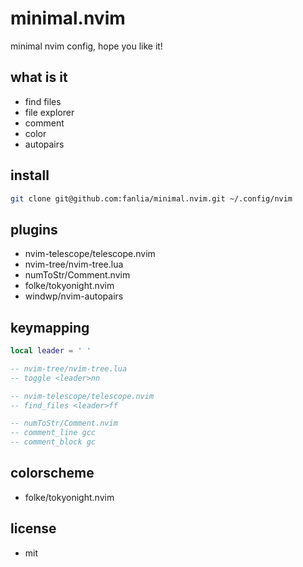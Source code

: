 # minimal.nvim

minimal nvim config, hope you like it!

## what is it

- find files
- file explorer
- comment
- color
- autopairs

## install

```sh
git clone git@github.com:fanlia/minimal.nvim.git ~/.config/nvim
```

## plugins

- nvim-telescope/telescope.nvim
- nvim-tree/nvim-tree.lua
- numToStr/Comment.nvim
- folke/tokyonight.nvim
- windwp/nvim-autopairs

## keymapping

```lua
local leader = ' '

-- nvim-tree/nvim-tree.lua
-- toggle <leader>nn

-- nvim-telescope/telescope.nvim
-- find_files <leader>ff

-- numToStr/Comment.nvim
-- comment_line gcc
-- comment_block gc
```

## colorscheme

- folke/tokyonight.nvim

## license

- mit
